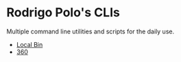 # Rodrigo Polo's CLIs

Multiple command line utilities and scripts for the daily use.

* [Local Bin](./bin)
* [360](./360)

